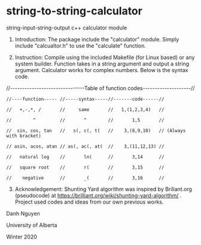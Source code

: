 # string-to-string-calculator
string-input-string-output c++ calculator module

1. Introduction:
  The package include the "calculator" module. Simply include "calcualtor.h" to use the "calculate" function.
  
2. Instruction:
  Compile using the included Makefile (for Linux based) or any system builder. Function takes in a string argument and output a string argument. Calculator works for complex numbers. Below is the syntax code.
  
  //-------------------------------Table of function codes--------------------//
	
	//----function----- //-----syntax-----//-------code------//
	
	//   +,-,*, /       //     same       //   1,(1,2,3,4)   //
	
	//        ^         //       ^        //       1,5       // 
	
	//  sin, cos, tan   //   s(, c(, t(   //    3,(8,9,10) 	 // (Always with bracket)
	
	// asin, acos, atan // as(, ac(, at(  //    3,(11,12,13) //
	
	//   natural log    //       ln(      //       3,14      //
	
	//   square root    //       r(       //       3,15      //
	
	//    negative      //       _(       //       3,16      //
  
3. Acknowledgement:
	Shunting Yard algorithm was inspired by Briliant.org (pseudocode) at https://brilliant.org/wiki/shunting-yard-algorithm/ . Project used codes and ideas from our own previous works.
  
Danh Nguyen

University of Alberta

Winter 2020
